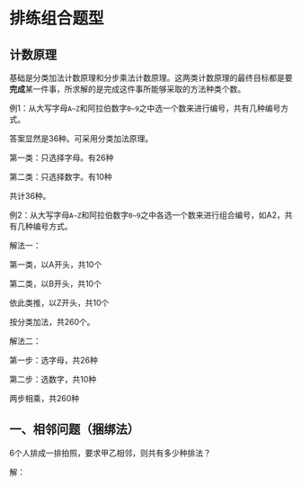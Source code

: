 # 排练组合题型

## 计数原理

基础是分类加法计数原理和分步乘法计数原理。这两类计数原理的最终目标都是要**完成**某一件事，所求解的是完成这件事所能够采取的方法种类个数。

例1：从大写字母`A~Z`和阿拉伯数字`0~9`之中选一个数来进行编号，共有几种编号方式。

答案显然是36种。可采用分类加法原理。

第一类：只选择字母。有26种

第二类：只选择数字。有10种

共计36种。

例2：从大写字母`A~Z`和阿拉伯数字`0~9`之中各选一个数来进行组合编号，如A2，共有几种编号方式。

解法一：

第一类，以A开头，共10个

第二类，以B开头，共10个

依此类推，以Z开头，共10个

按分类加法，共260个。

解法二：

第一步：选字母，共26种

第二步：选数字，共10种

两步相乘，共260种

## 一、相邻问题（捆绑法）

6个人排成一排拍照，要求甲乙相邻，则共有多少种排法？

解：
